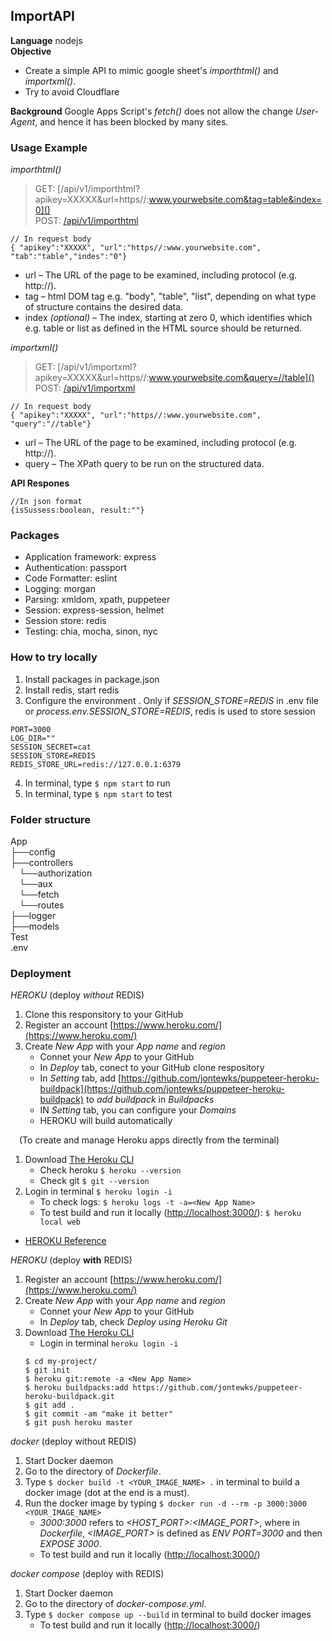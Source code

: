 ## ImportAPI

**Language** nodejs <br/>
**Objective** <br/>
- Create a simple API to mimic google sheet's *importhtml()* and *importxml()*. <br/>
- Try to avoid Cloudflare <br/>

**Background** Google Apps Script's *fetch()* does not allow the change *User-Agent*, and hence it has been blocked by many sites. <br/>

### Usage Example <br/>
*importhtml()*
> GET: [/api/v1/importhtml?apikey=XXXXX&url=https//:www.yourwebsite.com&tag=table&index=0]() <br/>
> POST: [/api/v1/importhtml]() <br/> 
```
// In request body 
{ "apikey":"XXXXX", "url":"https//:www.yourwebsite.com", "tab":"table","indes":"0"}
```
    
- url – The URL of the page to be examined, including protocol (e.g. http://).   
- tag – html DOM tag e.g. "body", "table", "list", depending on what type of structure contains the desired data.
- index *(optional)* – The index, starting at zero 0, which identifies which e.g. table or list as defined in the HTML source should be returned.
    
*importxml()*
> GET: [/api/v1/importxml?apikey=XXXXX&url=https//:www.yourwebsite.com&query=//table]()<br/>
> POST: [/api/v1/importxml]() <br/>
```  
// In request body 
{ "apikey":"XXXXX", "url":"https//:www.yourwebsite.com", "query":"//table"}
``` 
- url – The URL of the page to be examined, including protocol (e.g. http://).   
- query – The XPath query to be run on the structured data.  

**API Respones** 
```
//In json format
{isSussess:boolean, result:""}
```
### Packages
- Application framework: express 
- Authentication: passport
- Code Formatter: eslint
- Logging: morgan
- Parsing: xmldom, xpath, puppeteer
- Session: express-session, helmet
- Session store: redis
- Testing: chia, mocha, sinon, nyc

### How to try locally
1. Install packages in package.json
2. Install redis, start redis
3. Configure the environment . Only if *SESSION_STORE=REDIS* in .env file or *process.env.SESSION_STORE=REDIS*, redis is used to store session
```
PORT=3000
LOG_DIR=""
SESSION_SECRET=cat
SESSION_STORE=REDIS
REDIS_STORE_URL=redis://127.0.0.1:6379
```
4. In terminal, type `$ npm start` to run
5. In terminal, type `$ npm start` to test


### Folder structure  <br/>
App <br/>
├──config <br/> 
├──controllers <br/> 
&emsp;└──authorization <br/>
&emsp;└──aux <br/>
&emsp;└──fetch <br/>
&emsp;└──routes <br/>
├──logger <br/> 
├──models <br/> 
Test <br/>
.env <br/>


### Deployment  <br/>
*HEROKU*   (deploy *without* REDIS) <br/>
1. Clone this responsitory to your GitHub
2. Register an account [https://www.heroku.com/](https://www.heroku.com/) <br/>
3. Create *New App* with your *App name* and *region*
    - Connet your *New App* to your GitHub
    - In *Deploy* tab, conect to your GitHub clone respository
    - In *Setting* tab, add [https://github.com/jontewks/puppeteer-heroku-buildpack](https://github.com/jontewks/puppeteer-heroku-buildpack) to *add buildpack* in *Buildpacks*
    - IN *Setting* tab, you can configure your *Domains*
    - HEROKU will build automatically

&emsp;(To create and manage Heroku apps directly from the terminal) <br/>
1. Download [The Heroku CLI](https://devcenter.heroku.com/articles/heroku-cli) 
    - Check heroku `$ heroku --version`
    - Check git `$ git --version`
2. Login in terminal `$ heroku login -i`
    - To check logs: `$ heroku logs -t -a=<New App Name>`
    - To test build and run it locally ([http://localhost:3000/](http://localhost:3000/)): `$ heroku local web`
- [HEROKU Reference](https://devcenter.heroku.com/articles/getting-started-with-nodejs?singlepage=true)

*HEROKU* (deploy **with** REDIS) <br/>
1. Register an account [https://www.heroku.com/](https://www.heroku.com/) <br/>
2. Create *New App* with your *App name* and *region*
    - Connet your *New App* to your GitHub
    - In *Deploy* tab, check  *Deploy using Heroku Git*
3. Download [The Heroku CLI](https://devcenter.heroku.com/articles/heroku-cli) 
    - Login in terminal `heroku login -i`
    ```
    $ cd my-project/
    $ git init
    $ heroku git:remote -a <New App Name>
    $ heroku buildpacks:add https://github.com/jontewks/puppeteer-heroku-buildpack.git
    $ git add .
    $ git commit -am "make it better"
    $ git push heroku master
    ```


*docker*   (deploy without REDIS) <br/>
1. Start Docker daemon
2. Go to the directory of *Dockerfile*.
3. Type `$ docker build -t <YOUR_IMAGE_NAME> .` in terminal to build a docker image (dot at the end is a must).
4. Run the docker image by typing `$ docker run -d --rm -p 3000:3000  <YOUR_IMAGE_NAME>`
    - *3000:3000* refers to *<HOST_PORT>:<IMAGE_PORT>*, where in *Dockerfile*, *<IMAGE_PORT>* is defined as *ENV PORT=3000* and then *EXPOSE 3000*.
    - To test build and run it locally ([http://localhost:3000/](http://localhost:3000/))

*docker compose*   (deploy with REDIS) <br/>
1. Start Docker daemon
2. Go to the directory of *docker-compose.yml*.
3. Type `$ docker compose up --build` in terminal to build docker images
    - To test build and run it locally ([http://localhost:3000/](http://localhost:3000/))

